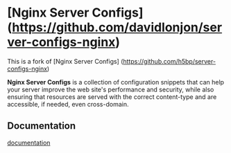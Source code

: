 # [Nginx Server Configs] (https://github.com/davidlonjon/server-configs-nginx)

This is a fork of [Nginx Server Configs] (https://github.com/h5bp/server-configs-nginx)

**Nginx Server Configs** is a collection of configuration snippets that can
help your server improve the web site's performance and security, while also
ensuring that resources are served with the correct content-type and are
accessible, if needed, even cross-domain.

## Documentation


[documentation](doc/TOC.md)